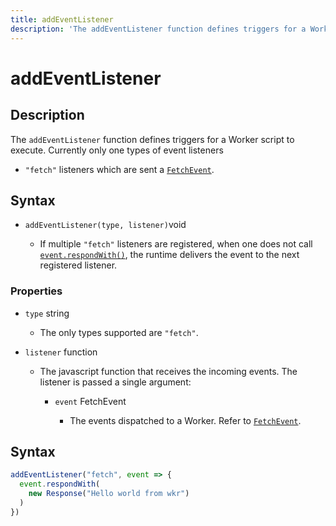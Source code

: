 ```yaml
---
title: addEventListener
description: 'The addEventListener function defines triggers for a Worker script to execute. '
---
```

# addEventListener

## Description

The `addEventListener` function defines triggers for a Worker script to execute. Currently only one types of event listeners 
- `"fetch"` listeners which are sent a [`FetchEvent`](/runtime/fetch-event).

## Syntax

- `addEventListener(type, listener)`<Type>void</Type>

  - If multiple `"fetch"` listeners are registered, when one does not call [`event.respondWith()`](/runtime/fetch-event#methods), the runtime delivers the event to the next registered listener.

### Properties

- `type` <Type>string</Type>
  - The only types supported are `"fetch"`.

- `listener` <Type>function</Type>
  - The javascript function that receives the incoming events. The listener is passed a single argument:


    - `event` <Type>FetchEvent</Type>

      - The events dispatched to a Worker. Refer to [`FetchEvent`](/runtime/fetch-event).


## Syntax

```js
addEventListener("fetch", event => {
  event.respondWith(
    new Response("Hello world from wkr")
  )
})
```
